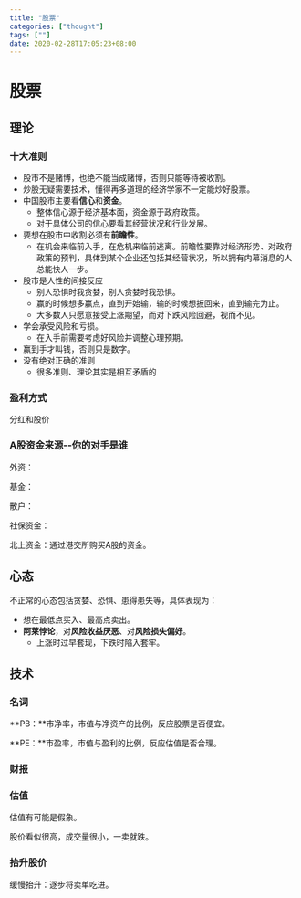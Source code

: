 ```yaml
---
title: "股票"
categories: ["thought"]
tags: [""]
date: 2020-02-28T17:05:23+08:00
---
```


# 股票

## 理论

### 十大准则

- 股市不是赌博，也绝不能当成赌博，否则只能等待被收割。
- 炒股无疑需要技术，懂得再多道理的经济学家不一定能炒好股票。
- 中国股市主要看**信心**和**资金**。
  - 整体信心源于经济基本面，资金源于政府政策。
  - 对于具体公司的信心要看其经营状况和行业发展。
- 要想在股市中收割必须有**前瞻性**。
  - 在机会来临前入手，在危机来临前逃离。前瞻性要靠对经济形势、对政府政策的预判，具体到某个企业还包括其经营状况，所以拥有内幕消息的人总能快人一步。
- 股市是人性的间接反应
  - 别人恐惧时我贪婪，别人贪婪时我恐惧。
  - 赢的时候想多赢点，直到开始输，输的时候想扳回来，直到输完为止。
  - 大多数人只愿意接受上涨期望，而对下跌风险回避，视而不见。
- 学会承受风险和亏损。
  - 在入手前需要考虑好风险并调整心理预期。
- 赢到手才叫钱，否则只是数字。
- 没有绝对正确的准则
  - 很多准则、理论其实是相互矛盾的

### 盈利方式

分红和股价

### A股资金来源--你的对手是谁

外资：

基金：

散户：

社保资金：

北上资金：通过港交所购买A股的资金。

## 心态

不正常的心态包括贪婪、恐惧、患得患失等，具体表现为：

- 想在最低点买入、最高点卖出。
- **阿莱悖论**，对**风险收益厌恶**、对**风险损失偏好**。
  - 上涨时过早套现，下跌时陷入套牢。

## 技术

### 名词

**PB：**市净率，市值与净资产的比例，反应股票是否便宜。

**PE：**市盈率，市值与盈利的比例，反应估值是否合理。

### 财报

### 估值

估值有可能是假象。

股价看似很高，成交量很小，一卖就跌。

### 抬升股价

缓慢抬升：逐步将卖单吃进。




